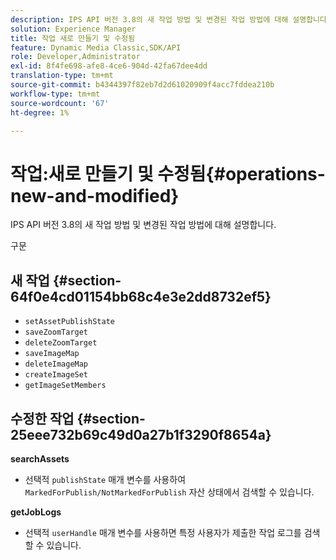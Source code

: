 ```yaml
---
description: IPS API 버전 3.8의 새 작업 방법 및 변경된 작업 방법에 대해 설명합니다.
solution: Experience Manager
title: 작업 새로 만들기 및 수정됨
feature: Dynamic Media Classic,SDK/API
role: Developer,Administrator
exl-id: 8f4fe698-afe8-4ce6-904d-42fa67dee4dd
translation-type: tm+mt
source-git-commit: b4344397f82eb7d2d61020909f4acc7fddea210b
workflow-type: tm+mt
source-wordcount: '67'
ht-degree: 1%

---
```


# 작업:새로 만들기 및 수정됨{#operations-new-and-modified}

IPS API 버전 3.8의 새 작업 방법 및 변경된 작업 방법에 대해 설명합니다.

구문

## 새 작업 {#section-64f0e4cd01154bb68c4e3e2dd8732ef5}

* `setAssetPublishState`
* `saveZoomTarget`
* `deleteZoomTarget`
* `saveImageMap`
* `deleteImageMap`
* `createImageSet`
* `getImageSetMembers`

## 수정한 작업 {#section-25eee732b69c49d0a27b1f3290f8654a}

**searchAssets**

* 선택적 `publishState` 매개 변수를 사용하여 `MarkedForPublish/NotMarkedForPublish` 자산 상태에서 검색할 수 있습니다.

**getJobLogs**

* 선택적 `userHandle` 매개 변수를 사용하면 특정 사용자가 제출한 작업 로그를 검색할 수 있습니다.
